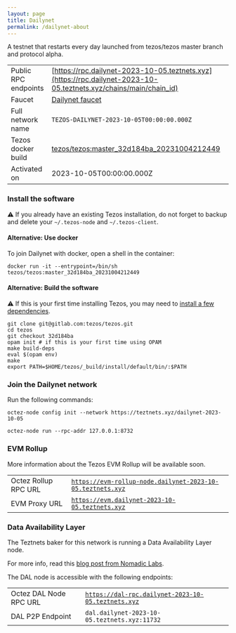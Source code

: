 ```yaml
---
layout: page
title: Dailynet
permalink: /dailynet-about
---
```


A testnet that restarts every day launched from tezos/tezos master branch and protocol alpha.

| | |
|-------|---------------------|
| Public RPC endpoints | [https://rpc.dailynet-2023-10-05.teztnets.xyz](https://rpc.dailynet-2023-10-05.teztnets.xyz/chains/main/chain_id)<br/> |
| Faucet | [Dailynet faucet](https://faucet.dailynet-2023-10-05.teztnets.xyz) |
| Full network name | `TEZOS-DAILYNET-2023-10-05T00:00:00.000Z` |
| Tezos docker build | [tezos/tezos:master_32d184ba_20231004212449](https://hub.docker.com/r/tezos/tezos/tags?page=1&ordering=last_updated&name=master_32d184ba_20231004212449) |
| Activated on | 2023-10-05T00:00:00.000Z |





### Install the software

⚠️  If you already have an existing Tezos installation, do not forget to backup and delete your `~/.tezos-node` and `~/.tezos-client`.



#### Alternative: Use docker

To join Dailynet with docker, open a shell in the container:

```
docker run -it --entrypoint=/bin/sh tezos/tezos:master_32d184ba_20231004212449
```

#### Alternative: Build the software

⚠️  If this is your first time installing Tezos, you may need to [install a few dependencies](https://tezos.gitlab.io/introduction/howtoget.html#setting-up-the-development-environment-from-scratch).

```
git clone git@gitlab.com:tezos/tezos.git
cd tezos
git checkout 32d184ba
opam init # if this is your first time using OPAM
make build-deps
eval $(opam env)
make
export PATH=$HOME/tezos/_build/install/default/bin/:$PATH
```

### Join the Dailynet network

Run the following commands:

```
octez-node config init --network https://teztnets.xyz/dailynet-2023-10-05

octez-node run --rpc-addr 127.0.0.1:8732
```


### EVM Rollup

More information about the Tezos EVM Rollup will be available soon.

| | |
|-------|---------------------|
| Octez Rollup RPC URL | [`https://evm-rollup-node.dailynet-2023-10-05.teztnets.xyz`](https://evm-rollup-node.dailynet-2023-10-05.teztnets.xyz/global/block/head) |
| EVM Proxy URL | [`https://evm.dailynet-2023-10-05.teztnets.xyz`](https://evm.dailynet-2023-10-05.teztnets.xyz) |




### Data Availability Layer

The Teztnets baker for this network is running a Data Availability Layer node.

For more info, read this [blog post from Nomadic Labs](https://research-development.nomadic-labs.com/data-availability-layer-tezos.html).

The DAL node is accessible with the following endpoints:

| | |
|-------|---------------------|
| Octez DAL Node RPC URL | [`https://dal-rpc.dailynet-2023-10-05.teztnets.xyz`](https://dal-rpc.dailynet-2023-10-05.teztnets.xyz) |
| DAL P2P Endpoint | `dal.dailynet-2023-10-05.teztnets.xyz:11732` |




